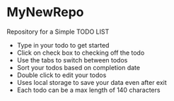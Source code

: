 # MyNewRepo
Repository for a Simple TODO LIST
- Type in your todo to get started
- Click on check box to checking off the todo
- Use the tabs to switch between todos
- Sort your todos based on completion date
- Double click to edit your todos
- Uses local storage to save your data even after exit 
- Each todo can be a max length of 140 characters
